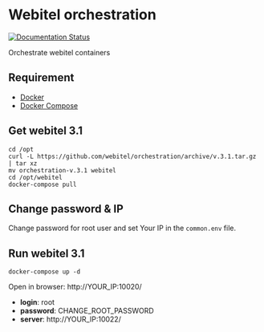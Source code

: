 # Webitel orchestration

[![Documentation Status](https://readthedocs.org/projects/webitel/badge/?version=latest)](http://api.webitel.com/en/latest/?badge=latest)

Orchestrate webitel containers 

## Requirement

- [Docker](https://docs.docker.com/engine/installation/debian/)
- [Docker Compose](https://docs.docker.com/compose/install/)

## Get webitel 3.1

	cd /opt
	curl -L https://github.com/webitel/orchestration/archive/v.3.1.tar.gz | tar xz
	mv orchestration-v.3.1 webitel
	cd /opt/webitel
	docker-compose pull

## Change password & IP

Change password for root user and set Your IP in the `common.env` file.

## Run webitel 3.1

	docker-compose up -d

Open in browser: http://YOUR_IP:10020/

- **login**: root
- **password**: CHANGE_ROOT_PASSWORD
- **server**: http://YOUR_IP:10022/
